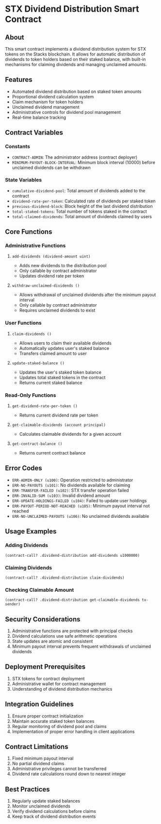 # STX Dividend Distribution Smart Contract

## About
This smart contract implements a dividend distribution system for STX tokens on the Stacks blockchain. It allows for automatic distribution of dividends to token holders based on their staked balance, with built-in mechanisms for claiming dividends and managing unclaimed amounts.

## Features
- Automated dividend distribution based on staked token amounts
- Proportional dividend calculation system
- Claim mechanism for token holders
- Unclaimed dividend management
- Administrative controls for dividend pool management
- Real-time balance tracking

## Contract Variables

### Constants
- `CONTRACT-ADMIN`: The administrator address (contract deployer)
- `MINIMUM-PAYOUT-BLOCK-INTERVAL`: Minimum block interval (10000) before unclaimed dividends can be withdrawn

### State Variables
- `cumulative-dividend-pool`: Total amount of dividends added to the contract
- `dividend-rate-per-token`: Calculated rate of dividends per staked token
- `previous-dividend-block`: Block height of the last dividend distribution
- `total-staked-tokens`: Total number of tokens staked in the contract
- `total-claimed-dividends`: Total amount of dividends claimed by users

## Core Functions

### Administrative Functions
1. `add-dividends (dividend-amount uint)`
   - Adds new dividends to the distribution pool
   - Only callable by contract administrator
   - Updates dividend rate per token

2. `withdraw-unclaimed-dividends ()`
   - Allows withdrawal of unclaimed dividends after the minimum payout interval
   - Only callable by contract administrator
   - Requires unclaimed dividends to exist

### User Functions
1. `claim-dividends ()`
   - Allows users to claim their available dividends
   - Automatically updates user's staked balance
   - Transfers claimed amount to user

2. `update-staked-balance ()`
   - Updates the user's staked token balance
   - Updates total staked tokens in the contract
   - Returns current staked balance

### Read-Only Functions
1. `get-dividend-rate-per-token ()`
   - Returns current dividend rate per token

2. `get-claimable-dividends (account principal)`
   - Calculates claimable dividends for a given account

3. `get-contract-balance ()`
   - Returns current contract balance

## Error Codes
- `ERR-ADMIN-ONLY (u100)`: Operation restricted to administrator
- `ERR-NO-PAYOUTS (u101)`: No dividends available for claiming
- `ERR-TRANSFER-FAILED (u102)`: STX transfer operation failed
- `ERR-INVALID-SUM (u103)`: Invalid dividend amount
- `ERR-UPDATE-HOLDINGS-FAILED (u104)`: Failed to update user holdings
- `ERR-PAYOUT-PERIOD-NOT-REACHED (u105)`: Minimum payout interval not reached
- `ERR-NO-UNCLAIMED-PAYOUTS (u106)`: No unclaimed dividends available

## Usage Examples

### Adding Dividends
```clarity
(contract-call? .dividend-distribution add-dividends u1000000)
```

### Claiming Dividends
```clarity
(contract-call? .dividend-distribution claim-dividends)
```

### Checking Claimable Amount
```clarity
(contract-call? .dividend-distribution get-claimable-dividends tx-sender)
```

## Security Considerations
1. Administrative functions are protected with principal checks
2. Dividend calculations use safe arithmetic operations
3. State updates are atomic and consistent
4. Minimum payout interval prevents frequent withdrawals of unclaimed dividends

## Deployment Prerequisites
1. STX tokens for contract deployment
2. Administrative wallet for contract management
3. Understanding of dividend distribution mechanics

## Integration Guidelines
1. Ensure proper contract initialization
2. Maintain accurate staked token balances
3. Regular monitoring of dividend pool and claims
4. Implementation of proper error handling in client applications

## Contract Limitations
1. Fixed minimum payout interval
2. No partial dividend claims
3. Administrative privileges cannot be transferred
4. Dividend rate calculations round down to nearest integer

## Best Practices
1. Regularly update staked balances
2. Monitor unclaimed dividends
3. Verify dividend calculations before claims
4. Keep track of dividend distribution events